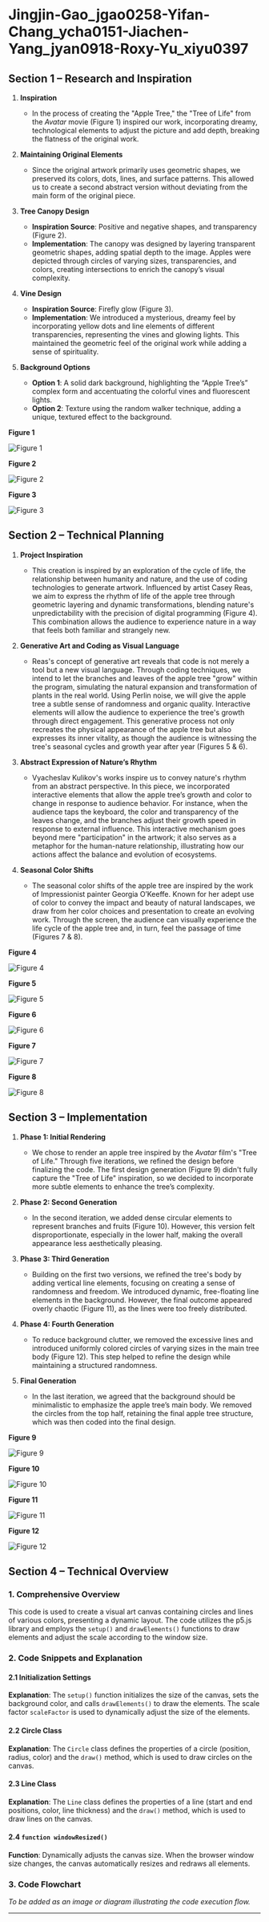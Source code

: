 # Jingjin-Gao_jgao0258-Yifan-Chang_ycha0151-Jiachen-Yang_jyan0918-Roxy-Yu_xiyu0397


## Section 1 – Research and Inspiration

1. **Inspiration**  
   - In the process of creating the "Apple Tree," the "Tree of Life" from the *Avatar* movie (Figure 1) inspired our work, incorporating dreamy, technological elements to adjust the picture and add depth, breaking the flatness of the original work.

2. **Maintaining Original Elements**  
   - Since the original artwork primarily uses geometric shapes, we preserved its colors, dots, lines, and surface patterns. This allowed us to create a second abstract version without deviating from the main form of the original piece.

3. **Tree Canopy Design**  
   - **Inspiration Source**: Positive and negative shapes, and transparency (Figure 2).
   - **Implementation**: The canopy was designed by layering transparent geometric shapes, adding spatial depth to the image. Apples were depicted through circles of varying sizes, transparencies, and colors, creating intersections to enrich the canopy’s visual complexity.

4. **Vine Design**  
   - **Inspiration Source**: Firefly glow (Figure 3).
   - **Implementation**: We introduced a mysterious, dreamy feel by incorporating yellow dots and line elements of different transparencies, representing the vines and glowing lights. This maintained the geometric feel of the original work while adding a sense of spirituality.

5. **Background Options**  
   - **Option 1**: A solid dark background, highlighting the “Apple Tree’s” complex form and accentuating the colorful vines and fluorescent lights.
   - **Option 2**: Texture using the random walker technique, adding a unique, textured effect to the background.

**Figure 1**

![Figure 1](/readimage/Figure%201.png)

**Figure 2**

![Figure 2](/readimage/Figure%202%20.png)

**Figure 3**

![Figure 3](/readimage/Figure%203.png)





## Section 2 – Technical Planning

1. **Project Inspiration**  
   - This creation is inspired by an exploration of the cycle of life, the relationship between humanity and nature, and the use of coding technologies to generate artwork. Influenced by artist Casey Reas, we aim to express the rhythm of life of the apple tree through geometric layering and dynamic transformations, blending nature's unpredictability with the precision of digital programming (Figure 4). This combination allows the audience to experience nature in a way that feels both familiar and strangely new.

2. **Generative Art and Coding as Visual Language**  
   - Reas's concept of generative art reveals that code is not merely a tool but a new visual language. Through coding techniques, we intend to let the branches and leaves of the apple tree "grow" within the program, simulating the natural expansion and transformation of plants in the real world. Using Perlin noise, we will give the apple tree a subtle sense of randomness and organic quality. Interactive elements will allow the audience to experience the tree's growth through direct engagement. This generative process not only recreates the physical appearance of the apple tree but also expresses its inner vitality, as though the audience is witnessing the tree's seasonal cycles and growth year after year (Figures 5 & 6).

3. **Abstract Expression of Nature’s Rhythm**  
   - Vyacheslav Kulikov's works inspire us to convey nature's rhythm from an abstract perspective. In this piece, we incorporated interactive elements that allow the apple tree’s growth and color to change in response to audience behavior. For instance, when the audience taps the keyboard, the color and transparency of the leaves change, and the branches adjust their growth speed in response to external influence. This interactive mechanism goes beyond mere "participation" in the artwork; it also serves as a metaphor for the human-nature relationship, illustrating how our actions affect the balance and evolution of ecosystems.

4. **Seasonal Color Shifts**  
   - The seasonal color shifts of the apple tree are inspired by the work of Impressionist painter Georgia O’Keeffe. Known for her adept use of color to convey the impact and beauty of natural landscapes, we draw from her color choices and presentation to create an evolving work. Through the screen, the audience can visually experience the life cycle of the apple tree and, in turn, feel the passage of time (Figures 7 & 8).


**Figure 4**

![Figure 4](/readimage/Figure%204.png)

**Figure 5**

![Figure 5](/readimage/Figure%205.png)

**Figure 6**

![Figure 6](/readimage/Figure%206.png)

**Figure 7**
 
![Figure 7](/readimage/Figure%207.png)

**Figure 8**

![Figure 8](/readimage/Figure%208.png)



## Section 3 – Implementation

1. **Phase 1: Initial Rendering**  
   - We chose to render an apple tree inspired by the *Avatar* film's "Tree of Life." Through five iterations, we refined the design before finalizing the code. The first design generation (Figure 9) didn't fully capture the "Tree of Life" inspiration, so we decided to incorporate more subtle elements to enhance the tree’s complexity.

2. **Phase 2: Second Generation**  
   - In the second iteration, we added dense circular elements to represent branches and fruits (Figure 10). However, this version felt disproportionate, especially in the lower half, making the overall appearance less aesthetically pleasing.

3. **Phase 3: Third Generation**  
   - Building on the first two versions, we refined the tree's body by adding vertical line elements, focusing on creating a sense of randomness and freedom. We introduced dynamic, free-floating line elements in the background. However, the final outcome appeared overly chaotic (Figure 11), as the lines were too freely distributed.

4. **Phase 4: Fourth Generation**  
   - To reduce background clutter, we removed the excessive lines and introduced uniformly colored circles of varying sizes in the main tree body (Figure 12). This step helped to refine the design while maintaining a structured randomness.

5. **Final Generation**  
   - In the last iteration, we agreed that the background should be minimalistic to emphasize the apple tree’s main body. We removed the circles from the top half, retaining the final apple tree structure, which was then coded into the final design.


**Figure 9**

![Figure 9](/readimage/Figure%209.png)

**Figure 10**

![Figure 10](/readimage/Figure%2010.png)

**Figure 11**

![Figure 11](/readimage/Figure%2011.png)

**Figure 12**
 
![Figure 12](/readimage/Figure%2012.png)































## Section 4 – Technical Overview

### 1. Comprehensive Overview
This code is used to create a visual art canvas containing circles and lines of various colors, presenting a dynamic layout. The code utilizes the p5.js library and employs the `setup()` and `drawElements()` functions to draw elements and adjust the scale according to the window size.

### 2. Code Snippets and Explanation

#### 2.1 Initialization Settings
**Explanation**: The `setup()` function initializes the size of the canvas, sets the background color, and calls `drawElements()` to draw the elements. The scale factor `scaleFactor` is used to dynamically adjust the size of the elements.



#### 2.2 Circle Class
**Explanation**: The `Circle` class defines the properties of a circle (position, radius, color) and the `draw()` method, which is used to draw circles on the canvas.

#### 2.3 Line Class
**Explanation**: The `Line` class defines the properties of a line (start and end positions, color, line thickness) and the `draw()` method, which is used to draw lines on the canvas.

#### 2.4 `function windowResized()`
**Function**: Dynamically adjusts the canvas size. When the browser window size changes, the canvas automatically resizes and redraws all elements.

### 3. Code Flowchart
*To be added as an image or diagram illustrating the code execution flow.*

---

